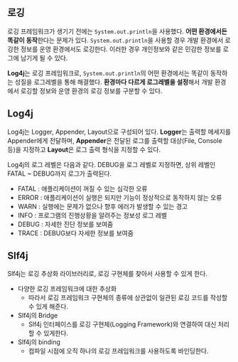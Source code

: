 ## 로깅

로깅 프레임워크가 생기기 전에는 `System.out.println`을 사용했다. **어떤 환경에서든 똑같이 동작**한다는 문제가 있다. `System.out.println`을 사용할 경우 개발 환경에서 로깅한 정보를 운영 환경에서도 로깅한다. 이러한 경우 개인정보와 같은 민감한 정보를 로그에 남기게 될 수 있다.

**Log4j**는 로깅 프레임워크로, `System.out.println`의 어떤 환경에서는 똑같이 동작하는 성질을 로그레벨을 통해 해결했다. **환경마다 다르게 로그레벨을 설정**해서 개발 환경에서 로깅할 정보와 운영 환경의 로깅 정보를 구분할 수 있다.

## Log4j

Log4j는 Logger, Appender, Layout으로 구성되어 있다. **Logger**는 출력할 메세지를 Appender에게 전달하며, **Appender**은 전달된 로그를 출력할 대상(File, Console 등)을 지정하고 **Layout**은 로그 출력 형식을 지정할 수 있다.

Log4j의 로그 레벨은 다음과 같다. DEBUG을 로그 레벨로 지정하면, 상위 레벨인 FATAL ~ DEBUG까지 로그가 출력된다.

- FATAL : 애플리케이션이 꺼질 수 있는 심각한 오류
- ERROR : 애플리케이션이 실행은 되지만 기능이 정상적으로 동작하지 않는 오류
- WARN : 실행에는 문제가 없으나 향후 에러가 발생할 수 있는 경고
- INFO : 프로그램의 진행상황을 알려주는 정보성 로그 레벨
- DEBUG : 자세한 진단 정보를 보여줌
- TRACE : DEBUG보다 자세한 정보를 보여줌

## Slf4j

Slf4j는 로깅 추상화 라이브러리로, 로깅 구현체를 찾아서 사용할 수 있게 한다.

- 다양한 로깅 프레임워크에 대한 추상화
    - 따라서 로깅 프레임워크 구현체의 종류에 상관없이 일관된 로깅 코드를 작성할 수 있게 해준다.
- Slf4j의 Bridge 
    - Slf4j 인터페이스를 로깅 구현체(Logging Framework)와 연결하여 대신 처리할 수 있게한다.
- Slf4j의 binding
    - 컴파일 시점에 오직 하나의 로깅 프레임워크를 사용하도록 바인딩한다. 




